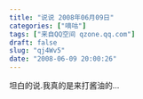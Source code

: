 ```yaml
---
title: "说说 2008年06月09日"
categories: ["嘀咕"]
tags: ["来自QQ空间 qzone.qq.com"]
draft: false
slug: "qj4Wv5"
date: "2008-06-09 20:00:26"
---
```


坦白的说.我真的是来打酱油的...
